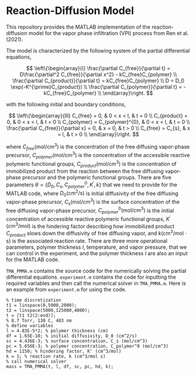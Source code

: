 # Reaction-Diffusion Model 

This repository provides the MATLAB implementation of the reaction-diffusion model for the vapor phase infiltration (VPI) process from Ren et al. (2021). 

The model is characterized by the following system of the partial differential equations,

$$
\left\{\begin{array}{l}
    \frac{\partial C_{free}}{\partial t} = D\frac{\partial^2 C_{free}}{\partial x^2} - kC_{free}C_{polymer} \\
    \frac{\partial C_{product}}{\partial t} = kC_{free}C_{polymer} \\
    D = D_0 \exp(-K^{\prime}C_{product}) \\
    \frac{\partial C_{polymer}}{\partial t} = -kC_{free}C_{polymer} \\
  \end{array}\right.
$$

with the following initial and boundary conditions,

$$
\left\{\begin{array}{lll}
    C_{free} = 0, & 0 < x < l, & t = 0 \\
    C_{product} = 0, & 0 < x < l, & t = 0 \\
    C_{polymer} = C_{polymer}^{0}, & 0 < x < l, & t = 0 \\
    \frac{\partial C_{free}}{\partial x} = 0, & x = 0, & t > 0 \\
    C_{free} = C_{s}, & x = l, & t > 0 \\
  \end{array}\right.
$$

where $C_{free} (\text{mol}/\text{cm}^3)$ is the concentration of the free diffusing vapor-phase precursor, $C_{polymer} (\text{mol}/\text{cm}^3)$ is the concentration of the accessible reactive polymeric functional groups, $C_{product} (\text{mol}/\text{cm}^3)$ is the concentration of immobilized product from the reaction between the free diffusing vapor-phase precursor and the polymeric functional groups. There are five parameters $\theta = \{D_{0},C_{s},C_{polymer}^{0},K^{\prime},k\}$ that we need to provide for the MATLAB code, where $D_{0} (\text{cm}^2/\text{s})$ is initial diffusivity of the free diffusing vapor-phase precursor, $C_{s} (\text{mol}/\text{cm}^3)$ is the surface concentration of the free diffusing vapor-phase precursor, $C_{polymer}^{0} (\text{mol}/\text{cm}^3)$ is the initial concentration of accessible reactive polymeric functional groups, $K^{\prime} (\text{cm}^3/\text{mol})$ is the hindering factor describing how immobilized product $C_{product}$ slows down the diffusivity of free diffusing vapor, and $k (\text{cm}^3/\text{mol}\cdot\text{s})$ is the associated reaction rate. There are three more operational parameters, polymer thickness $l$, temperature, and vapor pressure, that we can control in the experiment, and the polymer thickness $l$ are also an input for the MATLAB code.

`TMA_PMMA.m` contains the source code for the numerically solving the partial differential equations. `experiment.m` contains the code for inputting the required variables and then call the numerical solver in `TMA_PMMA.m`. Here is an example from `experiment.m` for using the code.

```
% time discretization 
t1 = linspace(0,5000,2000);
t2 = linspace(5000,125000,4000);
t = [t1 t2(2:end)];
% 8.7 Torr, 130 C, 483 nm
% define variables
l = 4.83E-5*2; % polymer thickness (cm)
df = 1.65E-10; % initial diffusivity, D_0 (cm^2/s)
sc = 4.436E-3; % surface concentration, C_s (mol/cm^3)
pc = 5.656E-3; % polymer concentration, C_polymer^0 (mol/cm^3)
hd = 1150; % hindering factor, K' (cm^3/mol)
k = 1; % reaction rate, k (cm^3/mol s)
% call numerical solver
mass = TMA_PMMA(t, l, df, sc, pc, hd, k);
```